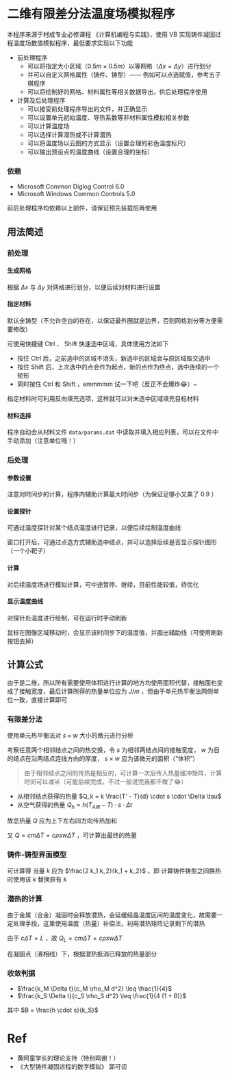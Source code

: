 # 二维有限差分法温度场模拟程序

本程序来源于材成专业必修课程 《计算机编程与实践》，使用 VB 实现铸件凝固过程温度场数值模拟程序，最低要求实现以下功能

-  前处理程序
   -  可以将指定大小区域（$0.5m \times 0.5m$）以等网格（$\Delta x = \Delta y$）进行划分
   -  并可以自定义网格属性（铸件、铸型）—— 例如可以点选赋值，参考五子棋程序
   -  可以将绘制好的网格、材料属性等相关数据导出，供后处理程序使用
-  计算及后处理程序
   -  可以接受前处理程序导出的文件，并正确显示
   -  可以设置单元初始温度、导热系数等非材料属性模拟相关参数
   -  可以计算温度场
   -  可以选择计算潜热或不计算潜热
   -  可以将温度场以云图的方式显示（设置合理的彩色温度标尺）
   -  可以输出预设点的温度曲线（设置合理的坐标）

### 依赖

-  Microsoft Common Diglog Control 6.0
-  Microsoft Windows Common Controls 5.0

前后处理程序均依赖以上部件，请保证预先装载后再使用

## 用法简述

### 前处理

#### 生成网格

根据 $\Delta x$ 与 $\Delta y$ 对网格进行划分，以便后续对材料进行设置

#### 指定材料

默认全铸型（不允许空白的存在，以保证最外圈就是边界，否则网格划分等方便需要修改）

可使用快捷键 Ctrl 、 Shift 快速选中区域，具体使用方法如下

-  按住 Ctrl 后，之前选中的区域不消失，新选中的区域会与原区域取交选中
-  按住 Shift 后，上次选中的点会作为起点，新的点作为终点，选中连续的一个矩形
-  同时按住 Ctrl 和 Shift ，emmmmm 试一下吧（反正不会爆炸:joy:）~

指定材料时可利用反向填充选项，这样就可以对未选中区域填充目标材料

#### 材料选择

程序自动会从材料文件 `data/params.dat` 中读取并填入相应列表，可以在文件中手动添加（注意单位哦！）

### 后处理

#### 参数设置

注意对时间步的计算，程序内辅助计算最大时间步（为保证足够小又乘了 0.9 ）

#### 设置探针

可通过温度探针对某个结点温度进行记录，以便后续绘制温度曲线

窗口打开后，可通过点选方式辅助选中结点，并可以选择后续是否显示探针图形（一个小靶子）

#### 计算

对后续温度场进行模拟计算，可中途暂停、继续，目前性能较低，待优化

#### 显示温度曲线

对探针处温度进行绘制，可在运行时手动刷新

鼠标在图像区域移动时，会显示该时间步下的温度值，并画出辅助线（可使用刷新按钮去掉）

## 计算公式

由于是二维，所以所有需要使用体积进行计算的地方均使用面积代替，接触面也变成了接触宽度，最后计算所得的热量单位应为 $J/m$ ，但由于单元热平衡法两侧单位一致，直接计算即可

### 有限差分法

使用单元热平衡法对 $s \times w$ 大小的微元进行分析

考察任意两个相邻结点之间的热交换，令 $s$ 为相邻两结点间的接触宽度， $w$ 为目的结点在沿两结点连线方向的厚度， $s \times w$ 应为该微元的面积（“体积”）

> 由于相邻结点之间的传热是相反的，可计算一次后传入热量缓冲矩阵，计算时间可以减半（可能后续完成，不过一般说完我都不做了:joy:）

-  从相邻结点获得的热量 $Q_k = k \frac{T' - T}{d} \cdot s \cdot \Delta \tau$
-  从空气获得的热量 $Q_h = h (T_{AIR} - T) \cdot s \cdot \Delta \tau$

故总热量 $Q$ 应为上下左右四方向传热加和

又 $Q = c m \Delta T = c \rho s w \Delta T$ ，可计算出最终的热量

### 铸件-铸型界面模型

可计算得 当量 $k$ 应为 $\frac{2 k_1 k_2}{k_1 + k_2}$ ，即 计算铸件铸型之间换热时使用该 $k$ 替换原有 $k$

### 潜热的计算

由于金属（合金）凝固时会释放潜热，会延缓结晶温度区间的温度变化，故需要一定处理手段，这里使用温度（热量）补偿法，利用潜热矩阵记录剩下的潜热

由于 $c \Delta T = L$ ，故 $Q_L = c m \Delta T = c \rho s w \Delta T$

在凝固点（液相线）下，根据潜热抵消已释放的热量部分

### 收敛判据

-  $\frac{k_M \Delta t}{c_M \rho_M d^2} \leq \frac{1}{4}$
-  $\frac{k_S \Delta t}{c_S \rho_S d^2} \leq \frac{1}{4 (1 + B)}$

其中 $B = \frac{h \cdot s}{k_S}$

# Ref

-  黄阿童学长的理论支持（特别鸣谢！）
-  《大型铸件凝固进程的数字模拟》 郭可讱
